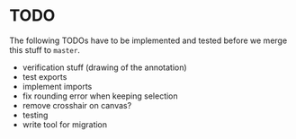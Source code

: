 TODO
====

The following TODOs have to be implemented and tested before we merge
this stuff to ```master```.

* verification stuff (drawing of the annotation)
* test exports
* implement imports
* fix rounding error when keeping selection
* remove crosshair on canvas?
* testing
* write tool for migration
